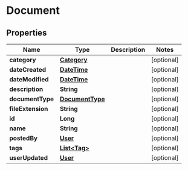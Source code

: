 
# Document

## Properties
Name | Type | Description | Notes
------------ | ------------- | ------------- | -------------
**category** | [**Category**](Category.md) |  |  [optional]
**dateCreated** | [**DateTime**](DateTime.md) |  |  [optional]
**dateModified** | [**DateTime**](DateTime.md) |  |  [optional]
**description** | **String** |  |  [optional]
**documentType** | [**DocumentType**](DocumentType.md) |  |  [optional]
**fileExtension** | **String** |  |  [optional]
**id** | **Long** |  |  [optional]
**name** | **String** |  |  [optional]
**postedBy** | [**User**](User.md) |  |  [optional]
**tags** | [**List&lt;Tag&gt;**](Tag.md) |  |  [optional]
**userUpdated** | [**User**](User.md) |  |  [optional]



